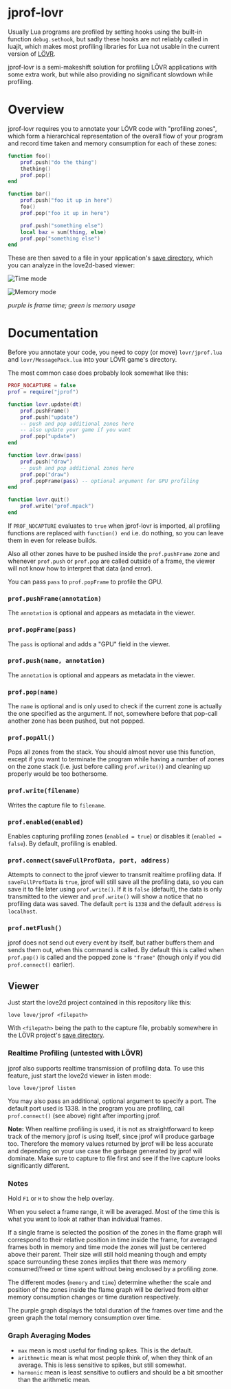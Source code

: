 # jprof-lovr

Usually Lua programs are profiled by setting hooks using the built-in function `debug.sethook`, but sadly these hooks are not reliably called in luajit, which makes most profiling libraries for Lua not usable in the current version of [LÖVR](https://lovr.org/).

jprof-lovr is a semi-makeshift solution for profiling LÖVR applications with some extra work, but while also providing no significant slowdown while profiling.

# Overview
jprof-lovr requires you to annotate your LÖVR code with "profiling zones", which form a hierarchical representation of the overall flow of your program and record time taken and memory consumption for each of these zones:
```lua
function foo()
    prof.push("do the thing")
    thething()
    prof.pop()
end

function bar()
    prof.push("foo it up in here")
    foo()
    prof.pop("foo it up in here")

    prof.push("something else")
    local baz = sum(thing, else)
    prof.pop("something else")
end
```

These are then saved to a file in your application's [save directory](https://lovr.org/docs/lovr.filesystem#Notes), which you can analyze in the love2d-based viewer:

![Time mode](https://user-images.githubusercontent.com/2214632/32568512-c2a04ec8-c4be-11e7-8964-cda8d96f4e9e.png)

![Memory mode](https://user-images.githubusercontent.com/2214632/32566607-c39c648e-c4b8-11e7-88a5-a6f5d17d6b2c.png)

*purple is frame time; green is memory usage*

# Documentation
Before you annotate your code, you need to copy (or move) `lovr/jprof.lua` and `lovr/MessagePack.lua` into your LÖVR game's directory.

The most common case does probably look somewhat like this:
```lua
PROF_NOCAPTURE = false
prof = require("jprof")

function lovr.update(dt)
    prof.pushFrame()
    prof.push("update")
    -- push and pop additional zones here
    -- also update your game if you want
    prof.pop("update")
end

function lovr.draw(pass)
    prof.push("draw")
    -- push and pop additional zones here
    prof.pop("draw")
    prof.popFrame(pass) -- optional argument for GPU profiling
end

function lovr.quit()
    prof.write("prof.mpack")
end
```

If `PROF_NOCAPTURE` evaluates to `true` when jprof-lovr is imported, all profiling functions are replaced with `function() end` i.e. do nothing, so you can leave them in even for release builds.

Also all other zones have to be pushed inside the `prof.pushFrame` zone and whenever `prof.push` or `prof.pop` are called outside of a frame, the viewer will not know how to interpret that data (and error).

You can pass `pass` to `prof.popFrame` to profile the GPU.

### `prof.pushFrame(annotation)`
The `annotation` is optional and appears as metadata in the viewer.

### `prof.popFrame(pass)`
The `pass` is optional and adds a "GPU" field in the viewer.

### `prof.push(name, annotation)`
The `annotation` is optional and appears as metadata in the viewer.

### `prof.pop(name)`
The `name` is optional and is only used to check if the current zone is actually the one specified as the argument. If not, somewhere before that pop-call another zone has been pushed, but not popped.

### `prof.popAll()`
Pops all zones from the stack. You should almost never use this function, except if you want to terminate the program while having a number of zones on the zone stack (i.e. just before calling `prof.write()`) and cleaning up properly would be too bothersome.

### `prof.write(filename)`
Writes the capture file to `filename`.

### `prof.enabled(enabled)`
Enables capturing profiling zones (`enabled = true`) or disables it (`enabled = false`). By default, profiling is enabled.

### `prof.connect(saveFullProfData, port, address)`
Attempts to connect to the jprof viewer to transmit realtime profiling data. If `saveFullProfData` is `true`, jprof will still save all the profiling data, so you can save it to file later using `prof.write()`. If it is `false` (default), the data is only transmitted to the viewer and `prof.write()` will show a notice that no profiling data was saved.
The default `port` is `1338` and the default `address` is `localhost`.

### `prof.netFlush()`
jprof does not send out every event by itself, but rather buffers them and sends them out, when this command is called. By default this is called when `prof.pop()` is called and the popped zone is `"frame"` (though only if you did `prof.connect()` earlier).

## Viewer
Just start the love2d project contained in this repository like this:
```console
love love/jprof <filepath>
```
With `<filepath>` being the path to the capture file, probably somewhere in the LÖVR project's [save directory](https://lovr.org/docs/lovr.filesystem#Notes).

### Realtime Profiling (untested with LÖVR)

jprof also supports realtime transmission of profiling data. To use this feature, just start the love2d viewer in listen mode:
```console
love love/jprof listen
```
You may also pass an additional, optional argument to specify a port. The default port used is 1338. In the program you are profiling, call `prof.connect()` (see above) right after importing jprof.

**Note:** When realtime profiling is used, it is not as straightforward to keep track of the memory jprof is using itself, since jprof will produce garbage too. Therefore the memory values returned by jprof will be less accurate and depending on your use case the garbage generated by jprof will dominate. Make sure to capture to file first and see if the live capture looks significantly different.

### Notes
Hold `F1` or `H` to show the help overlay.

When you select a frame range, it will be averaged. Most of the time this is what you want to look at rather than individual frames.

If a single frame is selected the position of the zones in the flame graph will correspond to their relative position in time inside the frame, for averaged frames both in memory and time mode the zones will just be centered above their parent. Their size will still hold meaning though and empty space surrounding these zones implies that there was memory consumed/freed or time spent without being enclosed by a profiling zone.

The different modes (`memory` and `time`) determine whether the scale and position of the zones inside the flame graph will be derived from either memory consumption changes or time duration respectively.

The purple graph displays the total duration of the frames over time and the green graph the total memory consumption over time.

### Graph Averaging Modes
* `max` mean is most useful for finding spikes. This is the default.
* `arithmetic` mean is what most people think of, when they think of an average. This is less sensitive to spikes, but still somewhat.
* `harmonic` mean is least sensitive to outliers and should be a bit smoother than the arithmetic mean.
